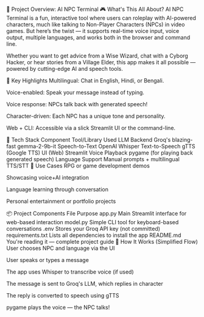 🧠 Project Overview: AI NPC Terminal
🎮 What's This All About?
AI NPC Terminal is a fun, interactive tool where users can roleplay with AI-powered characters, much like talking to Non-Player Characters (NPCs) in video games. But here’s the twist — it supports real-time voice input, voice output, multiple languages, and works both in the browser and command line.

Whether you want to get advice from a Wise Wizard, chat with a Cyborg Hacker, or hear stories from a Village Elder, this app makes it all possible — powered by cutting-edge AI and speech tools.

🌟 Key Highlights
Multilingual: Chat in English, Hindi, or Bengali.

Voice-enabled: Speak your message instead of typing.

Voice response: NPCs talk back with generated speech!

Character-driven: Each NPC has a unique tone and personality.

Web + CLI: Accessible via a slick Streamlit UI or the command-line.

🧠 Tech Stack
Component	Tool/Library Used
LLM Backend	Groq's blazing-fast gemma-2-9b-it
Speech-to-Text	OpenAI Whisper
Text-to-Speech	gTTS (Google TTS)
UI (Web)	Streamlit
Voice Playback	pygame (for playing back generated speech)
Language Support	Manual prompts + multilingual TTS/STT
🧪 Use Cases
RPG or game development demos

Showcasing voice+AI integration

Language learning through conversation

Personal entertainment or portfolio projects

📦 Project Components
File	Purpose
app.py	Main Streamlit interface for web-based interaction
model.py	Simple CLI tool for keyboard-based conversations
.env	Stores your Groq API key (not committed)
requirements.txt	Lists all dependencies to install the app
README.md	You're reading it — complete project guide
🚀 How It Works (Simplified Flow)
User chooses NPC and language via the UI

User speaks or types a message

The app uses Whisper to transcribe voice (if used)

The message is sent to Groq's LLM, which replies in character

The reply is converted to speech using gTTS

pygame plays the voice — the NPC talks!











